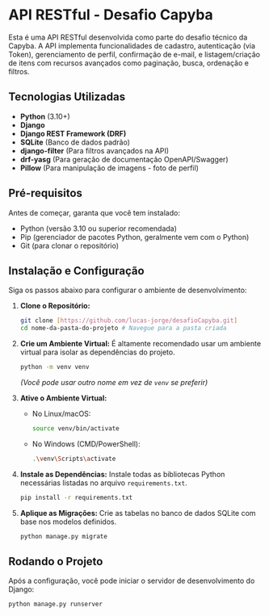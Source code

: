 # API RESTful - Desafio Capyba

Esta é uma API RESTful desenvolvida como parte do desafio técnico da Capyba. A API implementa funcionalidades de cadastro, autenticação (via Token), gerenciamento de perfil, confirmação de e-mail, e listagem/criação de itens com recursos avançados como paginação, busca, ordenação e filtros.

## Tecnologias Utilizadas

* **Python** (3.10+)
* **Django**
* **Django REST Framework (DRF)**
* **SQLite** (Banco de dados padrão)
* **django-filter** (Para filtros avançados na API)
* **drf-yasg** (Para geração de documentação OpenAPI/Swagger)
* **Pillow** (Para manipulação de imagens - foto de perfil)

## Pré-requisitos

Antes de começar, garanta que você tem instalado:

* Python (versão 3.10 ou superior recomendada)
* Pip (gerenciador de pacotes Python, geralmente vem com o Python)
* Git (para clonar o repositório)

## Instalação e Configuração

Siga os passos abaixo para configurar o ambiente de desenvolvimento:

1.  **Clone o Repositório:**
    ```bash
    git clone [https://github.com/lucas-jorge/desafioCapyba.git]
    cd nome-da-pasta-do-projeto # Navegue para a pasta criada
    ```

2.  **Crie um Ambiente Virtual:**
    É altamente recomendado usar um ambiente virtual para isolar as dependências do projeto.
    ```bash
    python -m venv venv
    ```
    *(Você pode usar outro nome em vez de `venv` se preferir)*

3.  **Ative o Ambiente Virtual:**
    * No Linux/macOS:
        ```bash
        source venv/bin/activate
        ```
    * No Windows (CMD/PowerShell):
        ```bash
        .\venv\Scripts\activate
        ```

4.  **Instale as Dependências:**
    Instale todas as bibliotecas Python necessárias listadas no arquivo `requirements.txt`.
    ```bash
    pip install -r requirements.txt
    ```

5.  **Aplique as Migrações:**
    Crie as tabelas no banco de dados SQLite com base nos modelos definidos.
    ```bash
    python manage.py migrate
    ```

## Rodando o Projeto

Após a configuração, você pode iniciar o servidor de desenvolvimento do Django:

```bash
python manage.py runserver